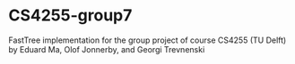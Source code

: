 # CS4255-group7
FastTree implementation for the group project of course CS4255 (TU Delft) by Eduard Ma, Olof Jonnerby, and Georgi Trevnenski 
